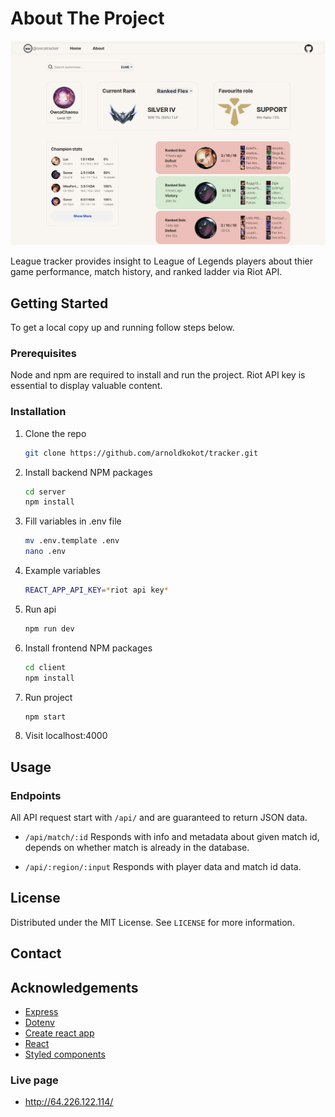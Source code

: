 # About The Project

<img src="\client\src\assets\owcatacker.jpg" alt="owca tracker view">

League tracker provides insight to League of Legends players about thier game performance, match history, and ranked ladder via Riot API.

## Getting Started

To get a local copy up and running follow steps below.

### Prerequisites

Node and npm are required to install and run the project. Riot API key is essential to display
valuable content.

### Installation

1. Clone the repo
   ```sh
   git clone https://github.com/arnoldkokot/tracker.git
   ```
2. Install backend NPM packages
   ```sh
   cd server
   npm install
   ```
3. Fill variables in .env file
   ```sh
   mv .env.template .env
   nano .env
   ```
4. Example variables

   ```sh
   REACT_APP_API_KEY=*riot api key*

   ```

5. Run api
   ```sh
   npm run dev
   ```
6. Install frontend NPM packages
   ```sh
   cd client
   npm install
   ```
7. Run project
   ```sh
   npm start
   ```
8. Visit localhost:4000

## Usage

### Endpoints

All API request start with `/api/` and are guaranteed to return JSON data.

- `/api/match/:id`
  Responds with info and metadata about given match id, depends on whether match is already in the database.

- `/api/:region/:input`
  Responds with player data and match id data.

## License

Distributed under the MIT License. See `LICENSE` for more information.

## Contact

## Acknowledgements

- [Express](https://expressjs.com/)
- [Dotenv](https://www.npmjs.com/package/dotenv)
- [Create react app](https://create-react-app.dev/)
- [React](https://reactjs.org/)
- [Styled components](https://styled-components.com/)

### Live page

- http://64.226.122.114/
